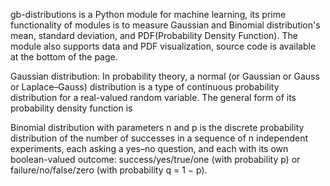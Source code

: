 gb-distributions is a Python module for machine learning, its prime functionality of modules is to measure Gaussian and Binomial distribution's mean, standard deviation, and PDF(Probability Density Function).
The module also supports data and PDF visualization, source code is available at the bottom of the page.

Gaussian distribution:
In probability theory, a normal (or Gaussian or Gauss or Laplace–Gauss) distribution is a type of continuous probability distribution for a real-valued random variable. The general form of its probability density function is

Binomial distribution with parameters n and p is the discrete probability distribution of the number of successes in a sequence of n independent experiments, each asking a yes–no question, and each with its own boolean-valued outcome: success/yes/true/one (with probability p) or failure/no/false/zero (with probability q = 1 − p).
